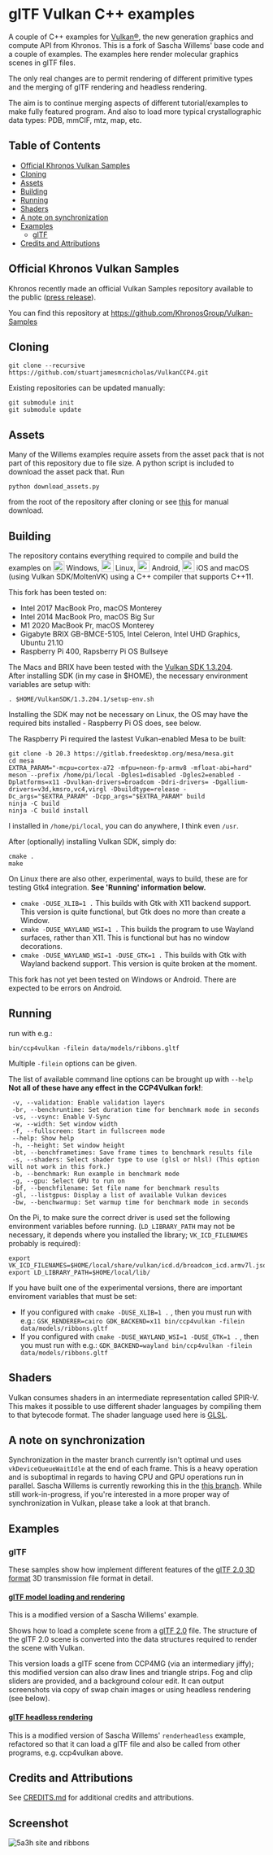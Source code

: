 # glTF Vulkan C++ examples

A couple of C++ examples for [Vulkan®](https://www.khronos.org/vulkan/), the new generation graphics and compute API from Khronos. This is
a fork of Sascha Willems' base code and a couple of examples. The examples here render molecular graphics scenes in glTF files.

The only real changes are to permit rendering of different primitive types and the merging of glTF rendering and headless rendering.

The aim is to continue merging aspects of different tutorial/examples to make fully featured program. And also to load more typical
crystallographic data types: PDB, mmCIF, mtz, map, etc.

## Table of Contents
+ [Official Khronos Vulkan Samples](#official-khronos-vulkan-samples)
+ [Cloning](#Cloning)
+ [Assets](#Assets)
+ [Building](#Building)
+ [Running](#Running)
+ [Shaders](#Shaders)
+ [A note on synchronization](#a-note-on-synchronization)
+ [Examples](#Examples)
    + [glTF](#glTF)
+ [Credits and Attributions](#credits-and-attributions)

## Official Khronos Vulkan Samples

Khronos recently made an official Vulkan Samples repository available to the public ([press release](https://www.khronos.org/blog/vulkan-releases-unified-samples-repository?utm_source=Khronos%20Blog&utm_medium=Twitter&utm_campaign=Vulkan%20Repository)).

You can find this repository at https://github.com/KhronosGroup/Vulkan-Samples

## Cloning
```
git clone --recursive https://github.com/stuartjamesmcnicholas/VulkanCCP4.git
```

Existing repositories can be updated manually:

```
git submodule init
git submodule update
```

## Assets
Many of the Willems examples require assets from the asset pack that is not part of this repository due to file size. A python script is included to download the asset pack that. Run

    python download_assets.py

from the root of the repository after cloning or see [this](data/README.md) for manual download.

## Building

The repository contains everything required to compile and build the examples on <img src="./images/windowslogo.png" alt="" height="22px" valign="bottom"> Windows, <img src="./images/linuxlogo.png" alt="" height="24px" valign="bottom"> Linux, <img src="./images/androidlogo.png" alt="" height="24px" valign="bottom"> Android, <img src="./images/applelogo.png" alt="" valign="bottom" height="24px"> iOS and macOS (using Vulkan SDK/MoltenVK) using a C++ compiler that supports C++11.

This fork has been tested on: 
- Intel 2017 MacBook Pro, macOS Monterey
- Intel 2014 MacBook Pro, macOS Big Sur
- M1 2020 MacBook Pr, macOS Monterey
- Gigabyte BRIX GB-BMCE-5105, Intel Celeron, Intel UHD Graphics, Ubuntu 21.10
- Raspberry Pi 400, Rapsberry Pi OS Bullseye

The Macs and BRIX have been tested with the [Vulkan SDK 1.3.204](https://vulkan.lunarg.com/sdk/home).  
After installing SDK (in my case in $HOME), the necessary environment variables are setup with:
```
. $HOME/VulkanSDK/1.3.204.1/setup-env.sh
```
Installing the SDK may not be necessary on Linux, the OS may have the required bits installed - Raspberry Pi OS does, see below.

The Raspberry Pi required the lastest Vulkan-enabled Mesa to be built:
```
git clone -b 20.3 https://gitlab.freedesktop.org/mesa/mesa.git
cd mesa
EXTRA_PARAM="-mcpu=cortex-a72 -mfpu=neon-fp-armv8 -mfloat-abi=hard"
meson --prefix /home/pi/local -Dgles1=disabled -Dgles2=enabled -Dplatforms=x11 -Dvulkan-drivers=broadcom -Ddri-drivers= -Dgallium-drivers=v3d,kmsro,vc4,virgl -Dbuildtype=release -Dc_args="$EXTRA_PARAM" -Dcpp_args="$EXTRA_PARAM" build
ninja -C build
ninja -C build install
```

I installed in `/home/pi/local`, you can do anywhere, I think even `/usr`.

After (optionally) installing Vulkan SDK, simply do:
```
cmake .
make
```

On Linux there are also other, experimental, ways to build, these are for testing Gtk4 integration. **See 'Running' information below.**
- `cmake -DUSE_XLIB=1 .` This builds with Gtk with X11 backend support. This version is quite functional, but Gtk does no more than create a Window.
- `cmake -DUSE_WAYLAND_WSI=1 .` This builds the program to use Wayland surfaces, rather than X11. This is functional but has no window decorations.
- `cmake -DUSE_WAYLAND_WSI=1 -DUSE_GTK=1 .` This builds with Gtk with Wayland backend support. This version is quite broken at the moment.

This fork has not yet been tested on Windows or Android. There are expected to be errors on Android.

## Running

run with e.g.:

```
bin/ccp4vulkan -filein data/models/ribbons.gltf
```

Multiple `-filein` options can be given.

The list of available command line options can be brought up with `--help` **Not all of these have any
effect in the CCP4Vulkan fork!**:
```
 -v, --validation: Enable validation layers
 -br, --benchruntime: Set duration time for benchmark mode in seconds
 -vs, --vsync: Enable V-Sync
 -w, --width: Set window width
 -f, --fullscreen: Start in fullscreen mode
 --help: Show help
 -h, --height: Set window height
 -bt, --benchframetimes: Save frame times to benchmark results file
 -s, --shaders: Select shader type to use (glsl or hlsl) (This option will not work in this fork.)
 -b, --benchmark: Run example in benchmark mode
 -g, --gpu: Select GPU to run on
 -bf, --benchfilename: Set file name for benchmark results
 -gl, --listgpus: Display a list of available Vulkan devices
 -bw, --benchwarmup: Set warmup time for benchmark mode in seconds
```

On the Pi, to make sure the correct driver is used set the following environment variables before running. (`LD_LIBRARY_PATH` may not be necessary, it
depends where you installed the library; `VK_ICD_FILENAMES` probably is required):
```
export VK_ICD_FILENAMES=$HOME/local/share/vulkan/icd.d/broadcom_icd.armv7l.json
export LD_LIBRARY_PATH=$HOME/local/lib/
```

If you have built one of the experimental versions, there are important enviroment variables that must be set:

- If you configured with `cmake -DUSE_XLIB=1 .` , then you must run with e.g.:
```GSK_RENDERER=cairo GDK_BACKEND=x11 bin/ccp4vulkan -filein data/models/ribbons.gltf```
- If you configured with `cmake -DUSE_WAYLAND_WSI=1 -DUSE_GTK=1 .` , then you must run with e.g.: 
```GDK_BACKEND=wayland bin/ccp4vulkan -filein data/models/ribbons.gltf```

## Shaders

Vulkan consumes shaders in an intermediate representation called SPIR-V. This makes it possible to use different shader languages by compiling them to that bytecode format. The shader language used here is [GLSL](data/shaders/glsl).

## A note on synchronization

Synchronization in the master branch currently isn't optimal und uses ```vkDeviceQueueWaitIdle``` at the end of each frame. This is a heavy operation and is suboptimal in regards to having CPU and GPU operations run in parallel. Sascha Willems is currently reworking this in the [this branch](https://github.com/SaschaWillems/Vulkan/tree/proper_sync_dynamic_cb). While still work-in-progress, if you're interested in a more proper way of synchronization in Vulkan, please take a look at that branch.


## Examples

### glTF

These samples show how implement different features of the [glTF 2.0 3D format](https://www.khronos.org/gltf/) 3D transmission file format in detail.

#### [glTF model loading and rendering](examples/ccp4vulkan/)

This is a modified version of a Sascha Willems' example.

Shows how to load a complete scene from a [glTF 2.0](https://github.com/KhronosGroup/glTF) file. The structure of the glTF 2.0 scene is converted into the data structures required to render the scene with Vulkan.

This version loads a glTF scene from CCP4MG (via an intermediary jiffy); this modified version can also draw lines and triangle strips. Fog and clip
sliders are provided, and a background colour edit. It can output screenshots via copy of swap chain images or using headless rendering (see below).

#### [glTF headless rendering](examples/renderheadless/)

This is a modified version of Sascha Willems' `renderheadless` example, refactored so that it can load a glTF file and also be called from
other programs, e.g. ccp4vulkan above.

## Credits and Attributions
See [CREDITS.md](CREDITS.md) for additional credits and attributions.

## Screenshot
![5a3h site and ribbons](screenshots/renderheadless.png)
